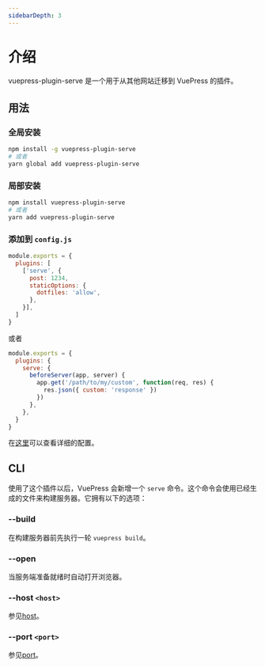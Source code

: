 ```yaml
---
sidebarDepth: 3
---
```


# 介绍

vuepress-plugin-serve 是一个用于从其他网站迁移到 VuePress 的插件。

## 用法

### 全局安装

```bash
npm install -g vuepress-plugin-serve
# 或者
yarn global add vuepress-plugin-serve
```

### 局部安装

```bash
npm install vuepress-plugin-serve
# 或者
yarn add vuepress-plugin-serve
```

### 添加到 `config.js`

```js
module.exports = {
  plugins: [
    ['serve', {
      post: 1234,
      staticOptions: {
        dotfiles: 'allow',
      },
    }],
  ]
}
```
或者
```js
module.exports = {
  plugins: {
    serve: {
      beforeServer(app, server) {
        app.get('/path/to/my/custom', function(req, res) {
          res.json({ custom: 'response' })
        })
      },
    },
  }
}
```

在[这里](./config.md)可以查看详细的配置。

## CLI

使用了这个插件以后，VuePress 会新增一个 `serve` 命令。这个命令会使用已经生成的文件来构建服务器。它拥有以下的选项：

### --build

在构建服务器前先执行一轮 `vuepress build`。

### --open

当服务端准备就绪时自动打开浏览器。

### --host `<host>`

参见[host](./config.md#host)。

### --port `<port>`

参见[port](./config.md#port)。
